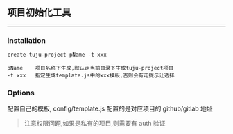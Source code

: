 ## 项目初始化工具

---

### Installation

```
create-tuju-project pName -t xxx

pName    项目名称下生成,默认走当前目录下生成tuju-project项目
-t xxx   指定生成template.js中的xxx模板,否则会有走提示让选择
```

### Options

配置自己的模板, config/template.js 配置的是对应项目的 github/gitlab 地址

> 注意权限问题,如果是私有的项目,则需要有 auth 验证
